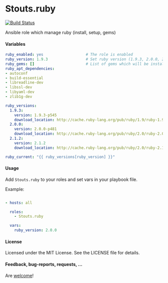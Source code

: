 Stouts.ruby
=============

[![Build Status](https://travis-ci.org/Stouts/Stouts.ruby.png)](https://travis-ci.org/Stouts/Stouts.ruby)

Ansible role which manage ruby (install, setup, gems)

#### Variables

```yaml
ruby_enabled: yes                   # The role is enabled
ruby_version: 1.9.3                 # Set ruby version (1.9.3, 2.0.0, 2.1.2)
ruby_gems: []                       # List of gems which will be installed
ruby_apt_dependencies:
- autoconf
- build-essential
- libreadline-dev
- libssl-dev
- libyaml-dev
- zlib1g-dev

ruby_versions:
  1.9.3:
    version: 1.9.3-p545
    download_location: http://cache.ruby-lang.org/pub/ruby/1.9/ruby-1.9.3-p545.tar.gz
  2.0.0:
    version: 2.0.0-p481
    download_location: http://cache.ruby-lang.org/pub/ruby/2.0/ruby-2.0.0-p481.tar.gz
  2.1.2:
    version: 2.1.2
    download_location: http://cache.ruby-lang.org/pub/ruby/2.0/ruby-2.1.2.tar.gz

ruby_current: "{{ ruby_versions[ruby_version] }}"
```

#### Usage

Add `Stouts.ruby` to your roles and set vars in your playbook file.

Example:

```yaml

- hosts: all

  roles:
    - Stouts.ruby

  vars:
    ruby_version: 2.0.0
```

#### License

Licensed under the MIT License. See the LICENSE file for details.

#### Feedback, bug-reports, requests, ...

Are [welcome](https://github.com/Stouts/Stouts.ruby/issues)!
